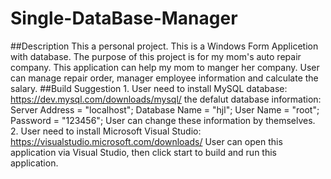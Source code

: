 # Single-DataBase-Manager
##Description
This a personal project. This is a Windows Form Applicetion with database. The purpose of this project is for my mom's auto repair company. This application can help my mom to manger her company. User can manage repair order, manager employee information and calculate  the salary.
##Build Suggestion
        1. User need to install MySQL database: https://dev.mysql.com/downloads/mysql/
            the defalut database information:
                                             Server Address = "localhost";
                                             Database Name = "hjl";
                                             User Name = "root";
                                             Password = "123456";
            User can change these information by themselves.
        2. User need to install Microsoft Visual Studio: https://visualstudio.microsoft.com/downloads/
            User can open this application via Visual Studio, then click start to build and run this application.
            
